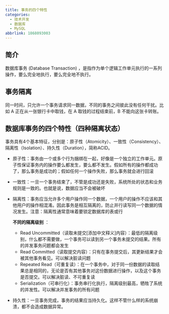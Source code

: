 ```yaml
---
title: 事务的四个特性
categories:
  - 技术开发
  - 数据库
  - MySQL
abbrlink: 1868093003
---
```


## 简介

数据库事务 (Database Transaction) ，是指作为单个逻辑工作单元执行的一系列操作，要么完全地执行，要么完全地不执行。

## **事务隔离**

同一时间，只允许一个事务请求同一数据，不同的事务之间彼此没有任何干扰。比如 A 正在从一张银行卡中取钱，在 A 取钱的过程结束前，B 不能向这张卡转账。

## **数据库事务的四个特性（四种隔离状态）**

事务具有4个基本特征，分别是：原子性（Atomicity）、一致性（Consistency）、隔离性（Isolation）、持久性（Duration），简称ACID。

- 原子性：事务由一个或多个行为捆绑在一起，好像是一个独立的工作单元。原子性保证事务内的操作要么都发生，要么都不发生。假如所有的操作都成功了，那么事务是成功的；假如任何一个操作失败，那么事务就会进行回滚

- 一致性：一旦一个事务结束了，不管是成功还是失败，系统所处的状态和业务规则是一致的。也就是说，数据应当不会被破坏

- 隔离性：事务应当允许多个用户操作同一个数据，一个用户的操作不应该和其他用户的操作相混淆。因此事务是相互隔离的，防止并行读写同一个数据的情况发生。注意：隔离性通常意味着要锁定数据库的表或行

  **不同的隔离级别** ：

  - Read Uncommitted（读取未提交[添加中文释义]内容）：最低的隔离级别，什么都不需要做，一个事务可以读到另一个事务未提交的结果。所有的并发事务问题都会发生
  - Read Committed（读取提交内容）：只有在事务提交后，其更新结果才会被其他事务看见。可以解决脏读问题
  - Repeated Read（可重复读）：在一个事务中，对于同一份数据的读取结果总是相同的，无论是否有其他事务对这份数据进行操作，以及这个事务是否提交。可以解决脏读、不可重复读
  - Serialization（可串行化）：事务串行化执行，隔离级别最高，牺牲了系统的并发性。可以解决并发事务的所有问题

- 持久性：一旦事务完成，事务的结果应当持久化。这样不管什么样的系统崩溃，都不会造成数据异常。